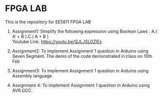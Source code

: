 
# FPGA LAB

This is the repository for EE5811 FPGA LAB

1) Assignment1: Simplify the following expression using Boolean Laws : A.( A’ + B ).C.( A + B ) <br />
Youtube Link: https://youtu.be/QJLJSLGZlEs

2) Assignment2: To implement Assignment 1 question in Arduino using Seven Segment.
The demo of the code demonstrated in class on 10th Feb

3) Assignment3: To implement Assignment 1 question in Arduino using Assembly language.

4) Assignment 4: To implement Assignment 1 question in Arduino using AVR GCC.

